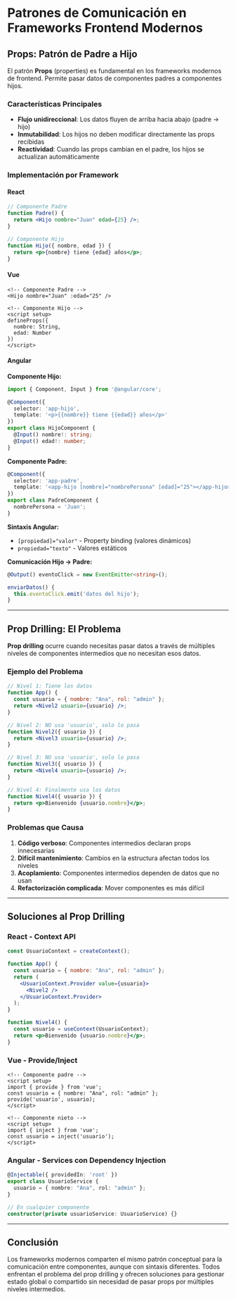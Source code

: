 # Patrones de Comunicación en Frameworks Frontend Modernos

## Props: Patrón de Padre a Hijo

El patrón **Props** (properties) es fundamental en los frameworks modernos de frontend. Permite pasar datos de componentes padres a componentes hijos.

### Características Principales

- **Flujo unidireccional**: Los datos fluyen de arriba hacia abajo (padre → hijo)
- **Inmutabilidad**: Los hijos no deben modificar directamente las props recibidas
- **Reactividad**: Cuando las props cambian en el padre, los hijos se actualizan automáticamente

### Implementación por Framework

#### React
```jsx
// Componente Padre
function Padre() {
  return <Hijo nombre="Juan" edad={25} />;
}

// Componente Hijo
function Hijo({ nombre, edad }) {
  return <p>{nombre} tiene {edad} años</p>;
}
```

#### Vue
```vue
<!-- Componente Padre -->
<Hijo nombre="Juan" :edad="25" />

<!-- Componente Hijo -->
<script setup>
defineProps({
  nombre: String,
  edad: Number
})
</script>
```

#### Angular

**Componente Hijo:**
```typescript
import { Component, Input } from '@angular/core';

@Component({
  selector: 'app-hijo',
  template: '<p>{{nombre}} tiene {{edad}} años</p>'
})
export class HijoComponent {
  @Input() nombre!: string;
  @Input() edad!: number;
}
```

**Componente Padre:**
```typescript
@Component({
  selector: 'app-padre',
  template: '<app-hijo [nombre]="nombrePersona" [edad]="25"></app-hijo>'
})
export class PadreComponent {
  nombrePersona = 'Juan';
}
```

**Sintaxis Angular:**
- `[propiedad]="valor"` - Property binding (valores dinámicos)
- `propiedad="texto"` - Valores estáticos

**Comunicación Hijo → Padre:**
```typescript
@Output() eventoClick = new EventEmitter<string>();

enviarDatos() {
  this.eventoClick.emit('datos del hijo');
}
```

---

## Prop Drilling: El Problema

**Prop drilling** ocurre cuando necesitas pasar datos a través de múltiples niveles de componentes intermedios que no necesitan esos datos.

### Ejemplo del Problema

```jsx
// Nivel 1: Tiene los datos
function App() {
  const usuario = { nombre: "Ana", rol: "admin" };
  return <Nivel2 usuario={usuario} />;
}

// Nivel 2: NO usa 'usuario', solo lo pasa
function Nivel2({ usuario }) {
  return <Nivel3 usuario={usuario} />;
}

// Nivel 3: NO usa 'usuario', solo lo pasa
function Nivel3({ usuario }) {
  return <Nivel4 usuario={usuario} />;
}

// Nivel 4: Finalmente usa los datos
function Nivel4({ usuario }) {
  return <p>Bienvenido {usuario.nombre}</p>;
}
```

### Problemas que Causa

1. **Código verboso**: Componentes intermedios declaran props innecesarias
2. **Difícil mantenimiento**: Cambios en la estructura afectan todos los niveles
3. **Acoplamiento**: Componentes intermedios dependen de datos que no usan
4. **Refactorización complicada**: Mover componentes es más difícil

---

## Soluciones al Prop Drilling

### React - Context API

```jsx
const UsuarioContext = createContext();

function App() {
  const usuario = { nombre: "Ana", rol: "admin" };
  return (
    <UsuarioContext.Provider value={usuario}>
      <Nivel2 />
    </UsuarioContext.Provider>
  );
}

function Nivel4() {
  const usuario = useContext(UsuarioContext);
  return <p>Bienvenido {usuario.nombre}</p>;
}
```

### Vue - Provide/Inject

```vue
<!-- Componente padre -->
<script setup>
import { provide } from 'vue';
const usuario = { nombre: "Ana", rol: "admin" };
provide('usuario', usuario);
</script>

<!-- Componente nieto -->
<script setup>
import { inject } from 'vue';
const usuario = inject('usuario');
</script>
```

### Angular - Services con Dependency Injection

```typescript
@Injectable({ providedIn: 'root' })
export class UsuarioService {
  usuario = { nombre: "Ana", rol: "admin" };
}

// En cualquier componente
constructor(private usuarioService: UsuarioService) {}
```

---

## Conclusión

Los frameworks modernos comparten el mismo patrón conceptual para la comunicación entre componentes, aunque con sintaxis diferentes. Todos enfrentan el problema del prop drilling y ofrecen soluciones para gestionar estado global o compartido sin necesidad de pasar props por múltiples niveles intermedios.
